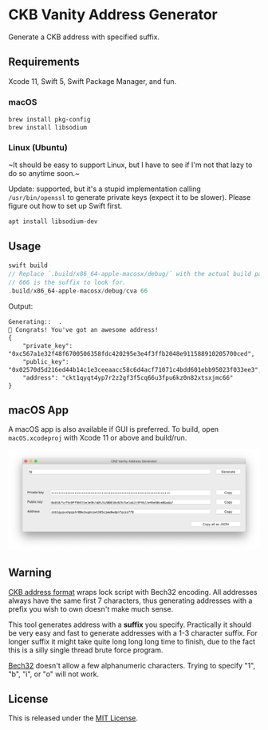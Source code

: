 # CKB Vanity Address Generator

Generate a CKB address with specified suffix.

## Requirements

Xcode 11, Swift 5, Swift Package Manager, and fun.

### macOS

```shell
brew install pkg-config
brew install libsodium
```

### Linux (Ubuntu)

~It should be easy to support Linux, but I have to see if I'm not that lazy to do so anytime soon.~

Update: supported, but it's a stupid implementation calling `/usr/bin/openssl` to generate private keys (expect it to be slower).
Please figure out how to set up Swift first.

```shell
apt install libsodium-dev
```

## Usage

```swift
swift build
// Replace `.build/x86_64-apple-macosx/debug/` with the actual build path on your machine.
// 666 is the suffix to look for.
.build/x86_64-apple-macosx/debug/cva 66
```

Output:

```shell
Generating::  .
🎉 Congrats! You've got an awesome address!
{
    "private_key": "0xc567a1e32f48f6700506358fdc420295e3e4f3ffb2048e911588910205700ced",
    "public_key": "0x02570d5d216ed44b14c1e3ceeaacc58c6d4acf71071c4bdd601ebb95023f033ee3",
    "address": "ckt1qyqt4yp7r2z2gf3f5cq66u3fpu6kz0n82xtsxjmc66"
}
```

## macOS App

A macOS app is also available if GUI is preferred. To build, open `macOS.xcodeproj` with Xcode 11 or above and build/run.

![Mac App](./mac.png)

## Warning

[CKB address format](https://github.com/nervosnetwork/rfcs/blob/master/rfcs/0021-ckb-address-format/0021-ckb-address-format.md) wraps lock script with Bech32 encoding. All addresses always have the same first 7 characters, thus generating addresses with a prefix you wish to own doesn't make much sense.

This tool generates address with a **suffix** you specify. Practically it should be very easy and fast to generate addresses with a 1-3 character suffix. For longer suffix it might take quite long long long time to finish, due to the fact this is a silly single thread brute force program.

[Bech32](https://github.com/bitcoin/bips/blob/master/bip-0173.mediawiki#bech32) doesn't allow a few alphanumeric characters. Trying to specify "1", "b", "i", or "o" will not work.

## License

This is released under the [MIT License](LICENSE).
